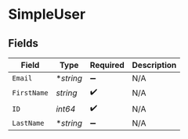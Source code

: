 # SimpleUser


## Fields

| Field              | Type               | Required           | Description        |
| ------------------ | ------------------ | ------------------ | ------------------ |
| `Email`            | **string*          | :heavy_minus_sign: | N/A                |
| `FirstName`        | *string*           | :heavy_check_mark: | N/A                |
| `ID`               | *int64*            | :heavy_check_mark: | N/A                |
| `LastName`         | **string*          | :heavy_minus_sign: | N/A                |